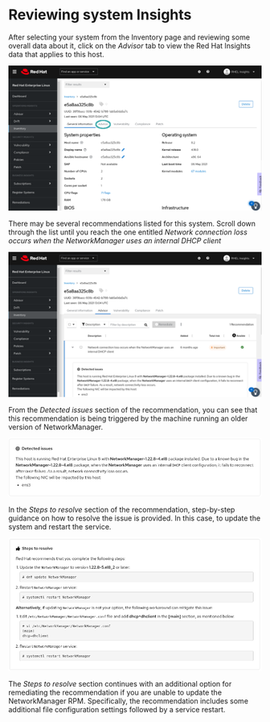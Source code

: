 # Reviewing system Insights

After selecting your system from the Inventory page and reviewing some
overall data about it, click on the _Advisor_ tab to view the Red Hat
Insights data that applies to this host.

![Host Insights](./assets/host-homepage-v2.png)

There may be several recommendations listed for this system.  Scroll down through the
list until you reach the one entitled _Network connection loss occurs when the NetworkManager uses an internal DHCP client_

![NetworkManager Insight](./assets/NetworkManager-issue.png)

From the _Detected issues_ section of the recommendation, you can see that this recommendation
is being triggered by the machine running an older version of NetworkManager.

![NetworkManager Insight issue](./assets/NetworkManager-detected-issue.png)

In the _Steps to resolve_ section of the recommendation, step-by-step
guidance on how to resolve the issue is provided.  In this case, to
update the system and restart the service.

![NetworkManager Issue Resolution](./assets/NetworkManager-resolution.png)

The _Steps to resolve_ section continues with an additional option for
remediating the recommendation if you are unable to update the NetworkManager
RPM.  Specifically, the recommendation includes some additional file
configuration settings followed by a service restart.
